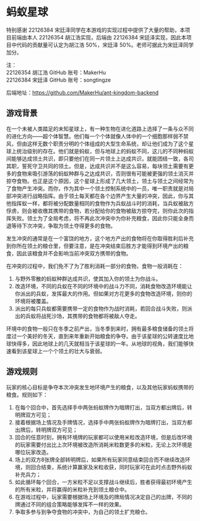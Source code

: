 # 蚂蚁星球

特别感谢 22126384 宋廷泽同学在本游戏的实现过程中提供了大量的帮助，本项目前端由本人 22126354 胡江浩实现，后端由 22126384 宋廷泽实现，因此本项目中代码的贡献量可认定为胡江浩 50%，宋廷泽 50%。老师可据此为宋廷泽同学加分。

注：  
22126354 胡江浩 GitHub 账号：MakerHu  
22126384 宋廷泽 GitHub 账号：songtingze

后端地址：https://github.com/MakerHu/ant-kingdom-backend

## 游戏背景
在一个未被人类踏足的未知星球上，有一种生物在进化道路上选择了一条与众不同的进化方向——超个体智慧。他们每一个个体就像人体中的一个细胞那样弱不禁风，但由这样无数个职责分明的个体组成的大型生命系统，却让他们成为了这个星球上统治级别的存在。他们就是蚂蚁，但与地球上的蚂蚁不同，这儿的不同种蚂蚁间能够达成领土共识，即只要他们在同一片领土上达成共识，就能团结一致，各司其职，誓死守卫共同的领土。但是，达成共识并不是这么容易，每块领土需要有更多的食物来吸引游荡的蚂蚁种群与之达成共识，否则很有可能被更强的领土消灭并掠夺食物。也正是这个原因，这个星球上形成了几大领土，领土与领土之间经常为了食物产生冲突。而你，作为其中一个领土控制系统中的一员，唯一职责就是对局部冲突进行战略指挥。由于领土每天都在各个边界产生大量的冲突，因此，你与其他指挥蚁一样，都将被分配数量相同的食物作为兵蚁战斗时的消耗，当兵蚁被敌方俘虏，则会被收缴其携带的食物，若分配给你的食物被敌方掠夺完，则你此次的指挥失败。领土为了全局考虑，将不再此次冲突中为你补充粮食，因此你只能全身而退等待下次冲突，争取为领土夺得更多的食物。

发生冲突的通常是在一个富饶的地方，这个地方产出的食物将在你取得胜利后补充到你所在领土的粮仓里，但要注意，是在冲突结束后胜方才能得到环境产出的粮食，因此该粮食并不会影响当前冲突双方携带的食物。

在冲突的过程中，我们免不了为了胜利消耗一部分的食物，食物一般消耗在：

1. 与野外零散的蚂蚁种群达成共识，使其加入你的领土为你战斗。
2. 改造环境，不同的兵蚁在不同的环境中的战斗力不同，消耗食物改造环境能让你派出的兵蚁，发挥最大的作用。但如果对方花更多的食物改造环境，则你的环境将被覆盖。
3. 派出的每只兵蚁都需要携带一定的食物作为战时消耗，若回合战斗失败，则派出的兵蚁将战死沙场，其携带的食物都将被敌人夺走。

环境中的食物一般只在冬季之前产出，当冬季到来时，拥有最多粮食储备的领土将度过一个美好的冬天，直到来年重新开始粮食的争夺。由于该星球的公转速度比地球快得多，因此地球上的几天就相当于该星球的一年。从地球的视角，我们能够快速看到该星球上一个个领土的壮大与衰弱。

## 游戏规则
玩家的核心目标是争夺本次冲突发生地环境产生的粮食，以及其他玩家蚂蚁携带的粮食。规则如下：
1. 在每个回合中，首先选择手中两张蚂蚁牌作为暗牌打出，当双方都出牌后，转明牌双方可见；
2. 接着根据场上情况及手牌情况，选择手中两张蚂蚁牌作为暗牌打出，当双方都出牌后，转明牌双方可见；
3. 回合的任意时刻，拥有环境牌的玩家都可以使用米粒改造环境，但是后改环境的玩家需要付出比上次环境被改造所消耗米粒数更多的米粒，无论上次环境是哪位玩家改造。
4. 场上的双方8张牌全部转明牌后，如果所有玩家同意结束回合而不继续改造环境，则回合结束，系统计算赢家及米粒收获，同时玩家可在此时点击野外蚂蚁补充兵力；
5. 如此循环每个回合，一方米粒不足以支撑战斗继续后，胜者获得最初环境产生的所有米粒，并将赢得的米粒补充到领土粮仓中。
6. 在游戏过程中，玩家需要根据场上环境及的牌局情况决定自己的出牌，不同的牌通过不同的组合策略能够发挥不一样的效果。
7. 争取多参与到争夺食物的冲突中，为自己的领土扩充粮仓。

